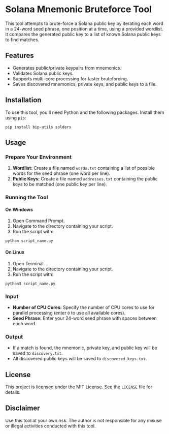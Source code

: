 <h1>Solana Mnemonic Bruteforce Tool</h1>

<p>This tool attempts to brute-force a Solana public key by iterating each word in a 24-word seed phrase, one position at a time, using a provided wordlist. It compares the generated public key to a list of known Solana public keys to find matches.</p>

<h2>Features</h2>

<ul>
  <li>Generates public/private keypairs from mnemonics.</li>
  <li>Validates Solana public keys.</li>
  <li>Supports multi-core processing for faster bruteforcing.</li>
  <li>Saves discovered mnemonics, private keys, and public keys to a file.</li>
</ul>

<h2>Installation</h2>

<p>To use this tool, you'll need Python and the following packages. Install them using <code>pip</code>:</p>

<p><code>pip install bip-utils solders</code></p>

<h2>Usage</h2>

<h3>Prepare Your Environment</h3>

<ol>
  <li><strong>Wordlist:</strong> Create a file named <code>words.txt</code> containing a list of possible words for the seed phrase (one word per line).</li>
  <li><strong>Public Keys:</strong> Create a file named <code>addresses.txt</code> containing the public keys to be matched (one public key per line).</li>
</ol>

<h3>Running the Tool</h3>

<h4>On Windows</h4>

<ol>
  <li>Open Command Prompt.</li>
  <li>Navigate to the directory containing your script.</li>
  <li>Run the script with:</li>
</ol>

<p><code>python script_name.py</code></p>

<h4>On Linux</h4>

<ol>
  <li>Open Terminal.</li>
  <li>Navigate to the directory containing your script.</li>
  <li>Run the script with:</li>
</ol>

<p><code>python3 script_name.py</code></p>

<h3>Input</h3>

<ul>
  <li><strong>Number of CPU Cores:</strong> Specify the number of CPU cores to use for parallel processing (enter <code>0</code> to use all available cores).</li>
  <li><strong>Seed Phrase:</strong> Enter your 24-word seed phrase with spaces between each word.</li>
</ul>

<h3>Output</h3>

<ul>
  <li>If a match is found, the mnemonic, private key, and public key will be saved to <code>discovery.txt</code>.</li>
  <li>All discovered public keys will be saved to <code>discovered_keys.txt</code>.</li>
</ul>

<h2>License</h2>

<p>This project is licensed under the MIT License. See the <code>LICENSE</code> file for details.</p>

<h2>Disclaimer</h2>

<p>Use this tool at your own risk. The author is not responsible for any misuse or illegal activities conducted with this tool.</p>
